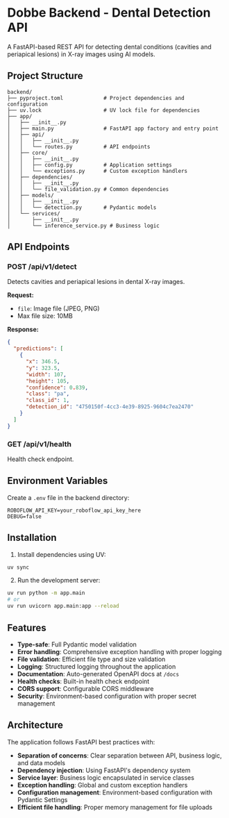 # Dobbe Backend - Dental Detection API

A FastAPI-based REST API for detecting dental conditions (cavities and periapical lesions) in X-ray images using AI models.

## Project Structure

```
backend/
├── pyproject.toml             # Project dependencies and configuration
├── uv.lock                    # UV lock file for dependencies
├── app/
│   ├── __init__.py
│   ├── main.py                # FastAPI app factory and entry point
│   ├── api/
│   │   ├── __init__.py
│   │   └── routes.py          # API endpoints
│   ├── core/
│   │   ├── __init__.py
│   │   ├── config.py          # Application settings
│   │   └── exceptions.py      # Custom exception handlers
│   ├── dependencies/
│   │   ├── __init__.py
│   │   └── file_validation.py # Common dependencies
│   ├── models/
│   │   ├── __init__.py
│   │   └── detection.py       # Pydantic models
│   └── services/
│       ├── __init__.py
│       └── inference_service.py # Business logic
```

## API Endpoints

### POST /api/v1/detect

Detects cavities and periapical lesions in dental X-ray images.

**Request:**

- `file`: Image file (JPEG, PNG)
- Max file size: 10MB

**Response:**

```json
{
  "predictions": [
    {
      "x": 346.5,
      "y": 323.5,
      "width": 107,
      "height": 105,
      "confidence": 0.839,
      "class": "pa",
      "class_id": 1,
      "detection_id": "4750150f-4cc3-4e39-8925-9604c7ea2470"
    }
  ]
}
```

### GET /api/v1/health

Health check endpoint.

## Environment Variables

Create a `.env` file in the backend directory:

```env
ROBOFLOW_API_KEY=your_roboflow_api_key_here
DEBUG=false
```

## Installation

1. Install dependencies using UV:

```bash
uv sync
```

2. Run the development server:

```bash
uv run python -m app.main
# or
uv run uvicorn app.main:app --reload
```

## Features

- **Type-safe**: Full Pydantic model validation
- **Error handling**: Comprehensive exception handling with proper logging
- **File validation**: Efficient file type and size validation
- **Logging**: Structured logging throughout the application
- **Documentation**: Auto-generated OpenAPI docs at `/docs`
- **Health checks**: Built-in health check endpoint
- **CORS support**: Configurable CORS middleware
- **Security**: Environment-based configuration with proper secret management

## Architecture

The application follows FastAPI best practices with:

- **Separation of concerns**: Clear separation between API, business logic, and data models
- **Dependency injection**: Using FastAPI's dependency system
- **Service layer**: Business logic encapsulated in service classes
- **Exception handling**: Global and custom exception handlers
- **Configuration management**: Environment-based configuration with Pydantic Settings
- **Efficient file handling**: Proper memory management for file uploads

